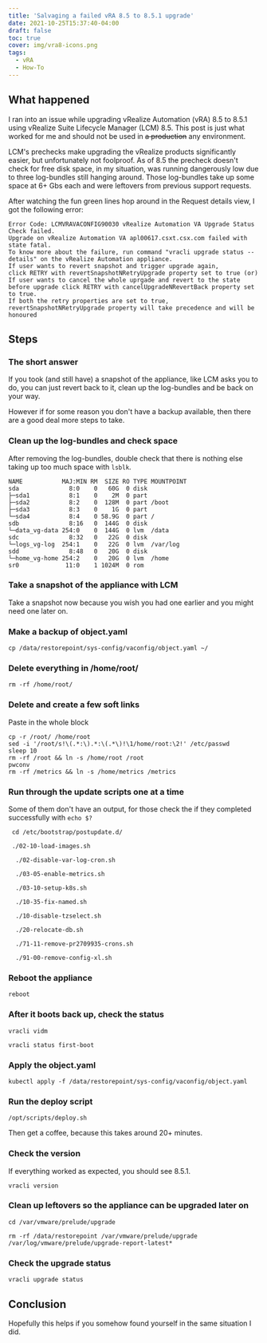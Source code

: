 ```yaml
---
title: 'Salvaging a failed vRA 8.5 to 8.5.1 upgrade'
date: 2021-10-25T15:37:40-04:00
draft: false
toc: true
cover: img/vra8-icons.png
tags:
  - vRA
  - How-To
---
```


## What happened

I ran into an issue while upgrading vRealize Automation (vRA) 8.5 to 8.5.1 using vRealize Suite Lifecycle Manager (LCM) 8.5. This post is just what worked for me and should not be used in ~~a production~~ any environment.

LCM's prechecks make upgrading the vRealize products significantly easier, but unfortunately not foolproof. As of 8.5 the precheck doesn't check for free disk space, in my situation, was running dangerously low due to three log-bundles still hanging around. Those log-bundles take up some space at 6+ Gbs each and were leftovers from previous support requests.

After watching the fun green lines hop around in the Request details view, I got the following error:

```text
Error Code: LCMVRAVACONFIG90030 vRealize Automation VA Upgrade Status Check failed.
Upgrade on vRealize Automation VA apl00617.csxt.csx.com failed with state fatal.
To know more about the failure, run command "vracli upgrade status --details" on the vRealize Automation appliance.
If user wants to revert snapshot and trigger upgrade again,
click RETRY with revertSnapshotNRetryUpgrade property set to true (or)
If user wants to cancel the whole uprgade and revert to the state before upgrade click RETRY with cancelUpgradeNRevertBack property set to true.
If both the retry properties are set to true, revertSnapshotNRetryUpgrade property will take precedence and will be honoured
```

## Steps

### The short answer

If you took (and still have) a snapshot of the appliance, like LCM asks you to do, you can just revert back to it, clean up the log-bundles and be back on your way.

However if for some reason you don't have a backup available, then there are a good deal more steps to take.

### Clean up the log-bundles and check space

After removing the log-bundles, double check that there is nothing else taking up too much space with `lsblk`.

```shell
NAME           MAJ:MIN RM  SIZE RO TYPE MOUNTPOINT
sda              8:0    0   60G  0 disk
├─sda1           8:1    0    2M  0 part
├─sda2           8:2    0  128M  0 part /boot
├─sda3           8:3    0    1G  0 part
└─sda4           8:4    0 58.9G  0 part /
sdb              8:16   0  144G  0 disk
└─data_vg-data 254:0    0  144G  0 lvm  /data
sdc              8:32   0   22G  0 disk
└─logs_vg-log  254:1    0   22G  0 lvm  /var/log
sdd              8:48   0   20G  0 disk
└─home_vg-home 254:2    0   20G  0 lvm  /home
sr0             11:0    1 1024M  0 rom
```

### Take a snapshot of the appliance with LCM

Take a snapshot now because you wish you had one earlier and you might need one later on.

### Make a backup of object.yaml

```shell
cp /data/restorepoint/sys-config/vaconfig/object.yaml ~/
```

### Delete everything in /home/root/

```shell
rm -rf /home/root/
```

### Delete and create a few soft links

Paste in the whole block

```shell
cp -r /root/ /home/root
sed -i '/root/s!\(.*:\).*:\(.*\)!\1/home/root:\2!' /etc/passwd
sleep 10
rm -rf /root && ln -s /home/root /root
pwconv
rm -rf /metrics && ln -s /home/metrics /metrics
```

### Run through the update scripts one at a time

Some of them don't have an output, for those check the if they completed successfully with `echo $?`

```shell
 cd /etc/bootstrap/postupdate.d/
```

```shell
 ./02-10-load-images.sh
```

```shell
  ./02-disable-var-log-cron.sh
```

```shell
  ./03-05-enable-metrics.sh
```

```shell
  ./03-10-setup-k8s.sh
```

```shell
  ./10-35-fix-named.sh
```

```shell
  ./10-disable-tzselect.sh
```

```shell
  ./20-relocate-db.sh
```

```shell
  ./71-11-remove-pr2709935-crons.sh
```

```shell
  ./91-00-remove-config-xl.sh
```

### Reboot the appliance

```shell
reboot
```

### After it boots back up, check the status

```shell
vracli vidm
```

```shell
vracli status first-boot
```

### Apply the object.yaml

```shell
kubectl apply -f /data/restorepoint/sys-config/vaconfig/object.yaml
```

### Run the deploy script

```shell
/opt/scripts/deploy.sh
```

Then get a coffee, because this takes around 20+ minutes.

### Check the version

If everything worked as expected, you should see 8.5.1.

```shell
vracli version
```

### Clean up leftovers so the appliance can be upgraded later on

```shell
cd /var/vmware/prelude/upgrade
```

```shell
rm -rf /data/restorepoint /var/vmware/prelude/upgrade /var/log/vmware/prelude/upgrade-report-latest*
```

### Check the upgrade status

```shell
vracli upgrade status
```

## Conclusion

Hopefully this helps if you somehow found yourself in the same situation I did.

